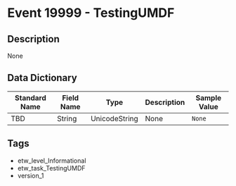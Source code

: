 # Event 19999 - TestingUMDF

## Description
None

## Data Dictionary
|Standard Name|Field Name|Type|Description|Sample Value|
|---|---|---|---|---|
|TBD|String|UnicodeString|None|`None`|

## Tags
* etw_level_Informational
* etw_task_TestingUMDF
* version_1